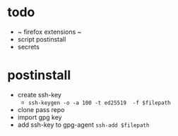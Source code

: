 # todo
* ~ firefox extensions ~
* script postinstall
* secrets


# postinstall

* create ssh-key
  * `ssh-keygen -o -a 100 -t ed25519  -f $filepath`
* clone pass repo
* import gpg key
* add ssh-key to gpg-agent `ssh-add $filepath`

